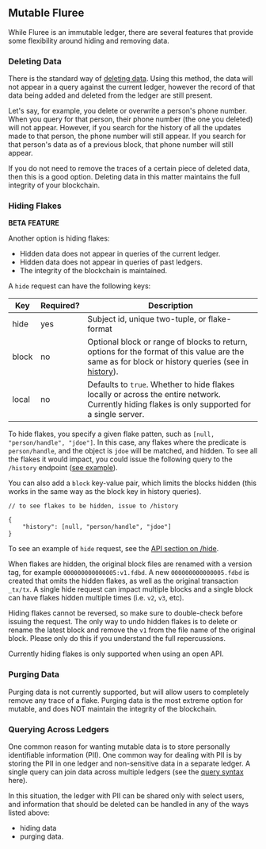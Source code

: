 ## Mutable Fluree 

While Fluree is an immutable ledger, there are several features that provide some flexibility around hiding and removing data. 

### Deleting Data

There is the standard way of [deleting data](/docs/transact/deleting-data). Using this method, the data will not appear in a query against the current ledger, however the record of that data being added and deleted from the ledger are still present. 

Let's say, for example, you delete or overwrite a person's phone number. When you query for that person, their phone number (the one you deleted) will not appear. However, if you search for the history of all the updates made to that person, the phone number will still appear. If you search for that person's data as of a previous block, that phone number will still appear. 

If you do not need to remove the traces of a certain piece of deleted data, then this is a good option. Deleting data in this matter maintains the full integrity of your blockchain. 

### Hiding Flakes

**BETA FEATURE**

Another option is hiding flakes:

- Hidden data does not appear in queries of the current ledger.
- Hidden data does not appear in queries of past ledgers.
- The integrity of the blockchain is maintained. 

A `hide` request can have the following keys:

Key | Required? | Description
-- | -- | --
hide | yes | Subject id, unique two-tuple, or flake-format
block | no | Optional block or range of blocks to return, options for the format of this value are the same as for block or history queries (see in [history](/docs/query/history-query)).
local | no | Defaults to `true`. Whether to hide flakes locally or across the entire network. Currently hiding flakes is only supported for a single server. 

To hide flakes, you specify a given flake patten, such as `[null, "person/handle", "jdoe"]`. In this case, any flakes where the predicate is `person/handle`, and the object is `jdoe` will be matched, and hidden. To see all the flakes it would impact, you could issue the following query to the `/history` endpoint ([see example](/api/downloaded-endpoints/downloaded-examples#-history)). 

You can also add a `block` key-value pair, which limits the blocks hidden (this works in the same way as the block key in history queries).

```all
// to see flakes to be hidden, issue to /history 

{
    "history": [null, "person/handle", "jdoe"]
}
```

To see an example of `hide` request, see the [API section on /hide](/api/downloaded-endpoints/downloaded-examples#-hide).

When flakes are hidden, the original block files are renamed with a version tag, for example `000000000000005:v1.fdbd`. A new `000000000000005.fdbd` is created that omits the hidden flakes, as well as the original transaction `_tx/tx`. A single hide request can impact multiple blocks and a single block can have flakes hidden multiple times (i.e. `v2`, `v3`, etc). 

Hiding flakes cannot be reversed, so make sure to double-check before issuing the request. The only way to undo hidden flakes is to delete or rename the latest block and remove the `v1` from the file name of the original block. Please only do this if you understand the full repercussions.

Currently hiding flakes is only supported when using an open API.

### Purging Data

Purging data is not currently supported, but will allow users to completely remove any trace of a flake. Purging data is the most extreme option for mutable, and does NOT maintain the integrity of the blockchain.

### Querying Across Ledgers

One common reason for wanting mutable data is to store personally identifiable information (PII). One common way for dealing with PII is by storing the PII in one ledger and non-sensitive data in a separate ledger. A single query can join data across multiple ledgers (see the [query syntax](/docs/query/analytical-query#prefixes-key) here). 

In this situation, the ledger with PII can be shared only with select users, and information that should be deleted can be handled in any of the ways listed above:
- hiding data
- purging data.